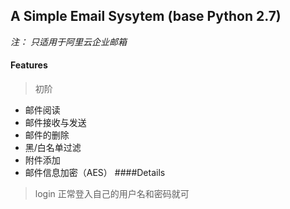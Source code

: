 ## A Simple Email Sysytem (base Python 2.7)
*注： 只适用于阿里云企业邮箱*
#### Features
> 初阶
  * 邮件阅读
  * 邮件接收与发送
  * 邮件的删除
  * 黑/白名单过滤
  * 附件添加
  * 邮件信息加密（AES）
####Details
> login
正常登入自己的用户名和密码就可

  
